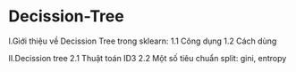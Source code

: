 # Decission-Tree

I.Giới thiệu về Decission Tree trong sklearn:
  1.1 Công dụng
  1.2 Cách dùng
  
II.Decission tree
  2.1 Thuật toán ID3
  2.2 Một số tiêu chuẩn split: gini, entropy
